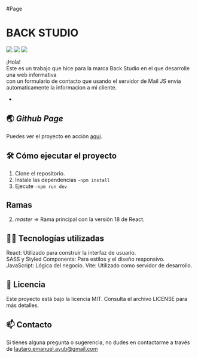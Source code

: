 #Page 
<h1>BACK STUDIO</h1>
<p aling=center>
  <img src="https://img.shields.io/badge/license-MIT-blue">
<img src="https://img.shields.io/badge/React_Version-18-blue">
<img src="https://img.shields.io/badge/STATUS-EN_DESARROLLO-green">
  <p/>
¡Hola!<br>
Este es un trabajo que hice para la marca Back Studio en el que desarrolle una web informativa <br> con un formulario de contacto que usando el servidor de Mail JS envia automaticamente la informacion a mi cliente.

- 
## 🌏 *Github Page*
Puedes ver el proyecto en acción <a href="https://backstudio.netlify.app" target="_blank">aquí</a>.


## 🛠️ **Cómo ejecutar el proyecto**


1. Clone el repositorio.
2. Instale las dependencias ```-npm install``` 
3. Ejecute ```-npm run dev```

## **Ramas**
2. *master* => Rama principal con la versión 18 de React.

## 👨‍💻 Tecnologías utilizadas
React: Utilizado para construir la interfaz de usuario.<br>
SASS y Styled Components: Para estilos y el diseño responsivo.<br>
JavaScript: Lógica del negocio.
Vite: Utilizado como servidor de desarrollo.

## 📄 Licencia
Este proyecto está bajo la licencia MIT. Consulta el archivo LICENSE para más detalles.

## 📫 **Contacto**
Si tienes alguna pregunta o sugerencia, no dudes en contactarme a través de <a href="mailto:lautaro.emanuel.ayub@gmail.com">lautaro.emanuel.ayub@gmail.com</a>
